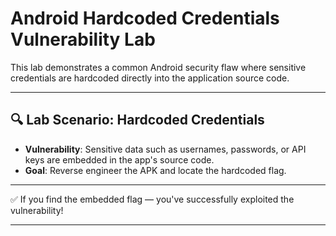# Android Hardcoded Credentials Vulnerability Lab

This lab demonstrates a common Android security flaw where sensitive credentials are hardcoded directly into the application source code.

---

## 🔍 Lab Scenario: Hardcoded Credentials

- **Vulnerability**: Sensitive data such as usernames, passwords, or API keys are embedded in the app's source code.
- **Goal**: Reverse engineer the APK and locate the hardcoded flag.

---

✅ If you find the embedded flag — you've successfully exploited the vulnerability!

---



